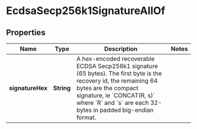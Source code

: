 

# EcdsaSecp256k1SignatureAllOf


## Properties

| Name | Type | Description | Notes |
|------------ | ------------- | ------------- | -------------|
|**signatureHex** | **String** | A hex-encoded recoverable ECDSA Secp256k1 signature (65 bytes). The first byte is the recovery id, the remaining 64 bytes are the compact signature, ie &#x60;CONCAT(R, s)&#x60; where &#x60;R&#x60; and &#x60;s&#x60; are each 32-bytes in padded big-endian format. |  |



